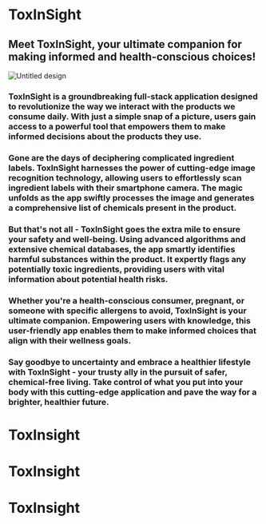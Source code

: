 # ToxInSight

## Meet ToxInSight, your ultimate companion for making informed and health-conscious choices!


![Untitled design](https://github.com/Keerthana-Yellapragada/ToxInSight/assets/85444662/5db4b48c-e5cd-4a75-a21c-8fd67badf895)


### ToxInSight is a groundbreaking full-stack application designed to revolutionize the way we interact with the products we consume daily. With just a simple snap of a picture, users gain access to a powerful tool that empowers them to make informed decisions about the products they use.

### Gone are the days of deciphering complicated ingredient labels. ToxInSight harnesses the power of cutting-edge image recognition technology, allowing users to effortlessly scan ingredient labels with their smartphone camera. The magic unfolds as the app swiftly processes the image and generates a comprehensive list of chemicals present in the product.

### But that's not all - ToxInSight goes the extra mile to ensure your safety and well-being. Using advanced algorithms and extensive chemical databases, the app smartly identifies harmful substances within the product. It expertly flags any potentially toxic ingredients, providing users with vital information about potential health risks.

### Whether you're a health-conscious consumer, pregnant, or someone with specific allergens to avoid, ToxInSight is your ultimate companion. Empowering users with knowledge, this user-friendly app enables them to make informed choices that align with their wellness goals.

### Say goodbye to uncertainty and embrace a healthier lifestyle with ToxInSight - your trusty ally in the pursuit of safer, chemical-free living. Take control of what you put into your body with this cutting-edge application and pave the way for a brighter, healthier future.
# ToxInsight
# ToxInsight
# ToxInsight
